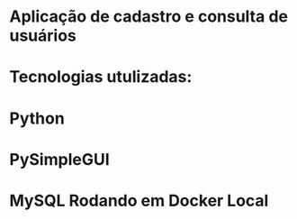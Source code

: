 # Aplicação de cadastro e consulta de usuários
#
# Tecnologias utulizadas: 
# Python
# PySimpleGUI
# MySQL Rodando em Docker Local
